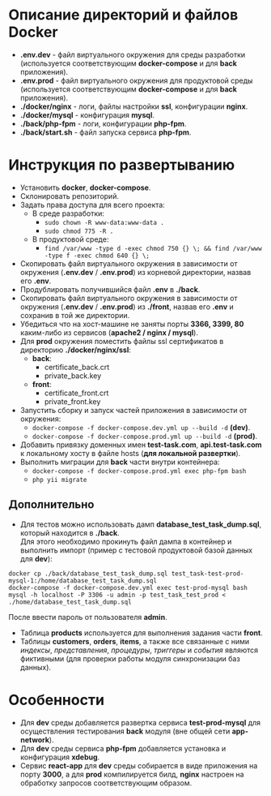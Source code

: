 # Описание директорий и файлов Docker
- **.env.dev** - файл виртуального окружения для среды разработки (используется соответствующим **docker-compose** и для **back** приложения).
- **.env.prod** - файл виртуального окружения для продуктовой среды (используется соответствующим **docker-compose** и для **back** приложения).
- **./docker/nginx** - логи, файлы настройки **ssl**, конфигурации **nginx**.
- **./docker/mysql** - конфигурация **mysql**.
- **./back/php-fpm** - логи, конфигурации **php-fpm**.
- **./back/start.sh** - файл запуска сервиса **php-fpm**.

# Инструкция по развертыванию
- Установить **docker**, **docker-compose**.
- Склонировать репозиторий.
- Задать права доступа для всего проекта:
    - В среде разработки:
        - ```sudo chown -R www-data:www-data .```
        - ```sudo chmod 775 -R .```
    - В продуктовой среде:
        - ```find /var/www -type d -exec chmod 750 {} \; && find /var/www -type f -exec chmod 640 {} \;```
- Скопировать файл виртуального окружения в зависимости от окружения (**.env.dev** / **.env.prod**) из корневой директории, назвав его **.env**.
- Продублировать получившийся файл **.env** в **./back**.
- Скопировать файл виртуального окружения в зависимости от окружения (**.env.dev** / **.env.prod**) из **./front**, назвав его **.env** и сохранив в той же директории.
- Убедиться что на хост-машине не заняты порты **3366, 3399, 80** каким-либо из сервисов (**apache2 / nginx / mysql**).
- Для **prod** окружения поместить файлы ssl сертификатов в директорию **./docker/nginx/ssl**:
  - **back**: 
    - certificate_back.crt
    - private_back.key
  - **front**: 
    - certificate_front.crt
    - private_front.key
- Запустить сборку и запуск частей приложения в зависимости от окружения:
  - ```docker-compose -f docker-compose.dev.yml up --build -d``` **(dev)**.
  - ```docker-compose -f docker-compose.prod.yml up --build -d``` **(prod)**.
- Добавить привязку доменных имен **test-task.com**, **api.test-task.com** к локальному хосту в файле hosts (**для локальной развертки**).
- Выполнить миграции для **back** части внутри контейнера: 
  - ```docker-compose -f docker-compose.prod.yml exec php-fpm bash```
  - ```php yii migrate```

## Дополнительно
- Для тестов можно использовать дамп **database_test_task_dump.sql**, который находится в **./back**.   
Для этого необходимо прокинуть файл дампа в контейнер и выполнить импорт (пример с тестовой продуктовой базой данных для **dev**):
```
docker cp ./back/database_test_task_dump.sql test_task-test-prod-mysql-1:/home/database_test_task_dump.sql
docker-compose -f docker-compose.dev.yml exec test-prod-mysql bash
mysql -h localhost -P 3306 -u admin -p test_task_test_prod < ./home/database_test_task_dump.sql
```
После ввести пароль от пользователя **admin**.

- Таблица **products** используется для выполнения задания части **front**.
- Таблицы **customers**, **orders**, **items**, а также все связанные с ними _индексы_, _представления_, _процедуры_, _триггеры_ и _события_ являются фиктивными (для проверки работы модуля синхронизации баз данных).

# Особенности
- Для **dev** среды добавляется развертка сервиса **test-prod-mysql** для осуществления тестирования **back** модуля (вне общей сети **app-network**).
- Для **dev** среды сервиса **php-fpm** добавляется установка и конфигурация **xdebug**.
- Сервис **react-app** для **dev** среды собирается в виде приложения на порту **3000**, а для **prod** компилируется билд, **nginx** настроен на обработку запросов соответствующим образом.
